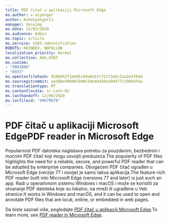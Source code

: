 ```yaml
---
title: PDF čitač u aplikaciji Microsoft Edge
ms.author: v-aiyengar
author: AshaIyengar21
manager: dansimp
ms.date: 12/03/2020
ms.audience: Admin
ms.topic: article
ms.service: o365-administration
ROBOTS: NOINDEX, NOFOLLOW
localization_priority: Normal
ms.collection: Adm_O365
ms.custom:
- "9003880"
- "6933"
ms.openlocfilehash: 920b052f1d4d5c84a01bfc72173e6c52a2e3764d
ms.sourcegitcommit: aa38be400401940110e43436e390477c290bdfda
ms.translationtype: MT
ms.contentlocale: sr-Latn-RS
ms.lasthandoff: 12/09/2020
ms.locfileid: "49679078"
---
```

# <a name="pdf-reader-in-microsoft-edge"></a><span data-ttu-id="c3e21-102">PDF čitač u aplikaciji Microsoft Edge</span><span class="sxs-lookup"><span data-stu-id="c3e21-102">PDF reader in Microsoft Edge</span></span>

<span data-ttu-id="c3e21-103">Popularnost PDF datoteka naglašava potrebu za pouzdanim, bezbednim i moćnim PDF čitač koji mogu usvojiti preduzeća.</span><span class="sxs-lookup"><span data-stu-id="c3e21-103">The popularity of PDF files highlights the need for a reliable, secure, and powerful PDF reader that can be adopted by enterprise companies.</span></span> <span data-ttu-id="c3e21-104">Obogaćeni PDF čitač ugrađen u Microsoft Edge (verzije 77 i novije) je samo takva aplikacija.</span><span class="sxs-lookup"><span data-stu-id="c3e21-104">The feature-rich PDF reader built into Microsoft Edge (versions 77 and later) is just such an app.</span></span> <span data-ttu-id="c3e21-105">Radi u operativnom sistemu Windows i macOS i može se koristiti za otvaranje PDF datoteka koje su lokalno, na mreži ili ugrađene u Veb stranice.</span><span class="sxs-lookup"><span data-stu-id="c3e21-105">It works in Windows and macOS, and it can be used to open and annotate PDF files that are local, online, or embedded in web pages.</span></span>

<span data-ttu-id="c3e21-106">Da biste saznali više, pogledajte [PDF čitač u aplikaciji Microsoft Edge](https://go.microsoft.com/fwlink/?linkid=2140005).</span><span class="sxs-lookup"><span data-stu-id="c3e21-106">To learn more, see [PDF reader in Microsoft Edge](https://go.microsoft.com/fwlink/?linkid=2140005).</span></span>
